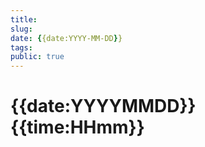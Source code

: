 ```yaml
---
title:
slug: 
date: {{date:YYYY-MM-DD}}
tags: 
public: true
---
```


# {{date:YYYYMMDD}}{{time:HHmm}} 